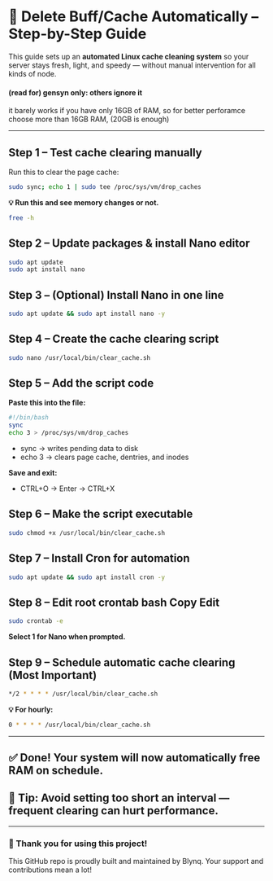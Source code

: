 # **🧹 Delete Buff/Cache Automatically – Step-by-Step Guide**

This guide sets up an **automated Linux cache cleaning system** so your server stays fresh, light, and speedy — without manual intervention for all kinds of node.
#### **(read for) gensyn only:** others ignore it
it barely works if you have only 16GB of RAM, so for better perforamce choose more than 16GB RAM, (20GB is enough)

---

## **Step 1 – Test cache clearing manually**
Run this to clear the page cache:
```bash
sudo sync; echo 1 | sudo tee /proc/sys/vm/drop_caches
```
**💡 Run this and see memory changes or not.**
```bash
free -h
```

## **Step 2 – Update packages & install Nano editor**
```bash
sudo apt update
sudo apt install nano
```

## **Step 3 – (Optional) Install Nano in one line**
```bash
sudo apt update && sudo apt install nano -y
```

## **Step 4 – Create the cache clearing script**
```bash
sudo nano /usr/local/bin/clear_cache.sh
```

## **Step 5 – Add the script code**
**Paste this into the file:**
```bash
#!/bin/bash
sync
echo 3 > /proc/sys/vm/drop_caches
```
- sync → writes pending data to disk
- echo 3 → clears page cache, dentries, and inodes

**Save and exit:**

- CTRL+O → Enter → CTRL+X

## **Step 6 – Make the script executable**
```bash
sudo chmod +x /usr/local/bin/clear_cache.sh
```

## **Step 7 – Install Cron for automation**
```bash
sudo apt update && sudo apt install cron -y
```

## **Step 8 – Edit root crontab bash Copy Edit**
```bash
sudo crontab -e
```
**Select 1 for Nano when prompted.**


## **Step 9 – Schedule automatic cache clearing (Most Important)**
```bash
*/2 * * * * /usr/local/bin/clear_cache.sh
```
**💡 For hourly:**
```bash
0 * * * * /usr/local/bin/clear_cache.sh
```
---

## **✅ Done! Your system will now automatically free RAM on schedule.**
## **📌 Tip: Avoid setting too short an interval — frequent clearing can hurt performance.**


---


### **🙏 Thank you for using this project!**
This GitHub repo is proudly built and maintained by Blynq. Your support and contributions mean a lot!
